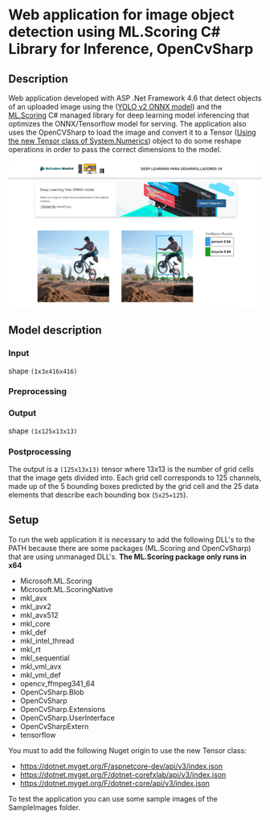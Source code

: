# Web application for image object detection using ML.Scoring C# Library for Inference, OpenCvSharp

## Description

Web application developed with ASP .Net Framework 4.6 that detect objects of an uploaded image using the ([YOLO v2 ONNX model](https://github.com/onnx/models/tree/master/tiny_yolov2)) and the [ML.Scoring](https://www.nuget.org/packages/Microsoft.ML.Scoring/) C# managed library for deep learning model inferencing that optimizes the ONNX/Tensorflow model for serving. The application also uses the OpenCVSharp to load the image and convert it to a Tensor ([Using the new Tensor class of System.Numerics](https://blogs.msdn.microsoft.com/dotnet/2017/11/15/introducing-tensor-for-multi-dimensional-machine-learning-and-ai-data/)) object to do some reshape operations in order to pass the correct dimensions to the model.

![alt text](imageapp.png "Image Application")

## Model description

### Input
shape `(1x3x416x416)`
### Preprocessing
### Output
shape `(1x125x13x13)`
### Postprocessing
The output is a `(125x13x13)` tensor where 13x13 is the number of grid cells that the image gets divided into. Each grid cell corresponds to 125 channels, made up of the 5 bounding boxes predicted by the grid cell and the 25 data elements that describe each bounding box (`5x25=125`).

## Setup

To run the web application it is necessary to add the following DLL's to the PATH because there are some packages (ML.Scoring and OpenCvSharp) that are using unmanaged DLL's. **The ML.Scoring package only runs in x64**

- Microsoft.ML.Scoring
- Microsoft.ML.ScoringNative
- mkl_avx
- mkl_avx2
- mkl_avx512
- mkl_core
- mkl_def
- mkl_intel_thread
- mkl_rt
- mkl_sequential
- mkl_vml_avx
- mkl_vml_def
- opencv_ffmpeg341_64
- OpenCvSharp.Blob
- OpenCvSharp
- OpenCvSharp.Extensions
- OpenCvSharp.UserInterface
- OpenCvSharpExtern
- tensorflow

You must to add the following Nuget origin to use the new Tensor class:

- https://dotnet.myget.org/F/aspnetcore-dev/api/v3/index.json
- https://dotnet.myget.org/F/dotnet-corefxlab/api/v3/index.json
- https://dotnet.myget.org/F/dotnet-core/api/v3/index.json

To test the application you can use some sample images of the SampleImages folder.
